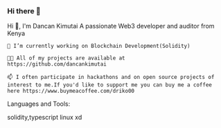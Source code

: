 ### Hi there 👋

<!--
**dancankimutai/dancankimutai** is a ✨ _special_ ✨ repository because its `README.md` (this file) appears on your GitHub profile.

Here are some ideas to get you started:

- 🔭 I’m currently working on ...
- 🌱 I’m currently learning ...
- 👯 I’m looking to collaborate on ...
- 🤔 I’m looking for help with ...
- 💬 Ask me about ...
- 📫 How to reach me: ...
- 😄 Pronouns: ...
- ⚡ Fun fact: ...
-->
Hi 👋, I'm Dancan Kimutai
A passionate Web3 developer and auditor from Kenya

    🔭 I’m currently working on Blockchain Development(Solidity)

    👨‍💻 All of my projects are available at https://github.com/dancankimutai

    📫 I often participate in hackathons and on open source projects of interest to me.If you'd like to support me you can buy me a coffee here https://www.buymeacoffee.com/driko00



Languages and Tools:

solidity,typescript linux xd 

